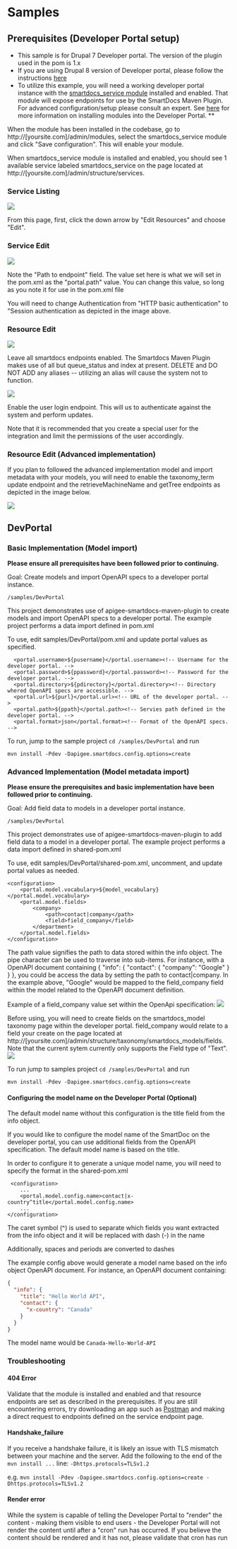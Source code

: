 # Samples

## Prerequisites (Developer Portal setup)

- This sample is for Drupal 7 Developer portal. The version of the plugin used in the pom is 1.x
- If you are using Drupal 8 version of Developer portal, please follow the instructions [here](https://github.com/apigee/apigee-smartdocs-maven-plugin/tree/master/samples/Drupal8)
- To utilize this example, you will need a working developer portal instance with the [smartdocs_service module](https://github.com/apigeecs/smartdocs_service) installed and enabled. That module will expose endpoints for use by the SmartDocs Maven Plugin. For advanced configuration/setup please consult an expert. See [here](https://www.drupal.org/docs/7/extending-drupal-7/installing-drupal-7-contributed-modules#import_mod--manual) for more information on installing modules into the Developer Portal. **

When the module has been installed in the codebase, go to http://[yoursite.com]/admin/modules, select the smartdocs_service module and click "Save configuration". This will enable your module. 

When smartdocs_service module is installed and enabled, you should see 1 available service labeled smartdocs_service on the page located at http://[yoursite.com]/admin/structure/services.

### Service Listing
![](images/Service-Listing.png)

From this page, first, click the down arrow by "Edit Resources" and choose "Edit".

### Service Edit

![](images/Service-Edit.png)

Note the "Path to endpoint" field. The value set here is what we will set in the pom.xml as the "portal.path" value. You can change this value, so long as you note it for use in the pom.xml file

You will need to change Authentication from "HTTP basic authentication" to "Session authentication as depicted in the image above.

### Resource Edit

![](images/Service-Endpoints.png)

Leave all smartdocs endpoints enabled. The Smartdocs Maven Plugin makes use of all but queue_status and index at present. DELETE and DO NOT ADD any aliases -- utilizing an alias will cause the system not to function.

![](images/Service-Endpoints-User.png)

Enable the user login endpoint. This will us to authenticate against the system and perform updates.

Note that it is recommended that you create a special user for the integration and limit the permissions of the user accordingly. 

### Resource Edit (Advanced implementation)

If you plan to followed the advanced implementation model and import metadata with your models, you will need to enable the taxonomy_term update endpoint and the retrieveMachineName and getTree endpoints as depicted in the image below.

![](images/Service-Endpoints-Advanced.png)


## DevPortal

### Basic Implementation (Model import)

**Please ensure all prerequisites have been followed prior to continuing.**

Goal: Create models and import OpenAPI specs to a developer portal instance.

```
/samples/DevPortal
```

This project demonstrates use of apigee-smartdocs-maven-plugin to create models and import OpenAPI specs to a developer portal. The example project performs a data import defined in pom.xml

To use, edit samples/DevPortal/pom.xml and update portal values as specified.

      <portal.username>${pusername}</portal.username><!-- Username for the developer portal. -->
      <portal.password>${ppassword}</portal.password><!-- Password for the developer portal. -->
      <portal.directory>${pdirectory}</portal.directory><!-- Directory whered OpenAPI specs are accessible. -->
      <portal.url>${purl}</portal.url><!-- URL of the developer portal. -->
      <portal.path>${ppath}</portal.path><!-- Servies path defined in the developer portal. -->
      <portal.format>json</portal.format><!-- Format of the OpenAPI specs. -->

To run, jump to the sample project `cd /samples/DevPortal` and run 

`mvn install -Pdev -Dapigee.smartdocs.config.options=create`


### Advanced Implementation (Model metadata import)

**Please ensure the prerequisites and basic implementation have been followed prior to continuing.**

Goal: Add field data to models in a developer portal instance.

```
/samples/DevPortal
```

This project demonstrates use of apigee-smartdocs-maven-plugin to add field data to a model in a developer portal. The example project performs a data import defined in shared-pom.xml

To use, edit samples/DevPortal/shared-pom.xml, uncomment, and update portal values as needed.

    <configuration>
        <portal.model.vocabulary>${model_vocabulary}</portal.model.vocabulary>
        <portal.model.fields>
            <company>
                <path>contact|company</path>
                <field>field_company</field>
            </department>
        </portal.model.fields>
    </configuration>

The path value signifies the path to data stored within the info object. 
The pipe character can be used to traverse into sub-items. For instance, with a OpenAPI document containing  { "info": { "contact": { "company": "Google" } } }, you could be access the data by setting the path to contact|company.
In the example above, "Google" would be mapped to the field_company field within the model related to the OpenAPI document definition.

Example of a field_company value set within the OpenApi specification:
![](images/Fake-Company.png)

Before using, you will need to create fields on the smartdocs_model taxonomy page within the developer portal. field_company would relate to a field your create on the page located at http://[yoursite.com]/admin/structure/taxonomy/smartdocs_models/fields. Note that the current sytem currently only supports the Field type of "Text".
![](images/Field-Company.png)

To run jump to samples project `cd /samples/DevPortal` and run 

`mvn install -Pdev -Dapigee.smartdocs.config.options=create`

#### Configuring the model name on the Developer Portal (Optional)

The default model name without this configuration is the title field from the info object.

If you would like to configure the model name of the SmartDoc on the developer portal, you can use additional fields from the OpenAPI specification. The default model name is based on the title.

 In order to configure it to generate a unique model name, you will need to specify the format in the shared-pom.xml
 
     <configuration>
        ...
        <portal.model.config.name>contact|x-country^title</portal.model.config.name>
        ...
    </configuration>

 The caret symbol (^) is used to separate which fields you want extracted from the info object and it will be replaced with dash (-) in the name

 Additionally, spaces and periods are converted to dashes
    
The example config above would generate a model name based on the info object OpenAPI document. For instance, an OpenAPI document containing:
```json
{
  "info": {
    "title": "Hello World API",
    "contact": {
      "x-country": "Canada"
    }
  }
}
```
The model name would be `Canada-Hello-World-API`

### Troubleshooting

#### 404 Error
Validate that the module is installed and enabled and that resource endpoints are set as described in the prerequisites. If you are still encountering errors, try downloading an app such as [Postman](https://www.getpostman.com/) and making a direct request to endpoints defined on the service endpoint page.

#### Handshake_failure
If you receive a handshake failure, it is likely an issue with TLS mismatch between your machine and the server. Add the following to the end of the `mvn install ...` line: `-Dhttps.protocols=TLSv1.2`

e.g. `mvn install -Pdev -Dapigee.smartdocs.config.options=create -Dhttps.protocols=TLSv1.2`

#### Render error
While the system is capable of telling the Developer Portal to "render" the content - making them visible to end users - the Developer Portal will not render the content until after a "cron" run has occurred. If you believe the content should be rendered and it has not, please validate that cron has run 
